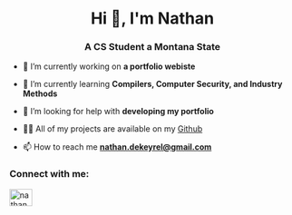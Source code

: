 <h1 align="center">Hi 👋, I'm Nathan</h1>
<h3 align="center">A CS Student a Montana State</h3>

- 🔭 I’m currently working on **a portfolio webiste**

- 🌱 I’m currently learning **Compilers, Computer Security, and Industry Methods**

- 🤝 I’m looking for help with **developing my portfolio**

- 👨‍💻 All of my projects are available on my [Github](https://github.com/nathandekeyrel)

- 📫 How to reach me **nathan.dekeyrel@gmail.com**

<h3 align="left">Connect with me:</h3>
<p align="left">
<a href="https://instagram.com/nathandekeyrel" target="blank"><img align="center" src="https://raw.githubusercontent.com/rahuldkjain/github-profile-readme-generator/master/src/images/icons/Social/instagram.svg" alt="nathandekeyrel" height="30" width="40" /></a>
</p>
